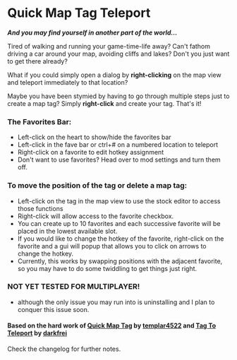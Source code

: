 # Quick Map Tag Teleport

**_And you may find yourself in another part of the world..._**


Tired of walking and running your game-time-life away? 
Can't fathom driving a car around your map, avoiding cliffs and lakes? 
Don't you just want to get there already?

What if you could simply open a dialog by **right-clicking** on the map view and teleport immediately to that location? 

Maybe you have been stymied by having to go through multiple steps just to create a map tag? 
Simply **right-click** and create your tag. That's it!

### The Favorites Bar:
- Left-click on the heart to show/hide the favorites bar 
- Left-click in the fave bar or ctrl+# on a numbered location to teleport
- Right-click on a favorite to edit hotkey assignment
- Don't want to use favorites? Head over to mod settings and turn them off.

### To move the position of the tag or delete a map tag:
- Left-click on the tag in the map view to use the stock editor to access those functions
- Right-click will allow access to the favorite checkbox.
- You can create up to 10 favorites and each successive favorite will be placed in the lowest available slot.
- If you would like to change the hotkey of the favorite, right-click on the favorite and a gui will popup that allows you to click on arrows to change the hotkey. 
- Currently, this works by swapping positions with the adjacent favorite, so you may have to do some twiddling to get things just right.

### NOT YET TESTED FOR MULTIPLAYER!
- although the only issue you may run into is uninstalling and I plan to conquer this issue soon.


#### Based on the hard work of [Quick Map Tag](https://mods.factorio.com/mod/QuickMapTag) by **[templar4522](https://mods.factorio.com/user/templar4522)** and [Tag To Teleport](https://mods.factorio.com/mod/TagToTeleport) by **[darkfrei](https://mods.factorio.com/user/darkfrei)** 


Check the changelog for further notes.